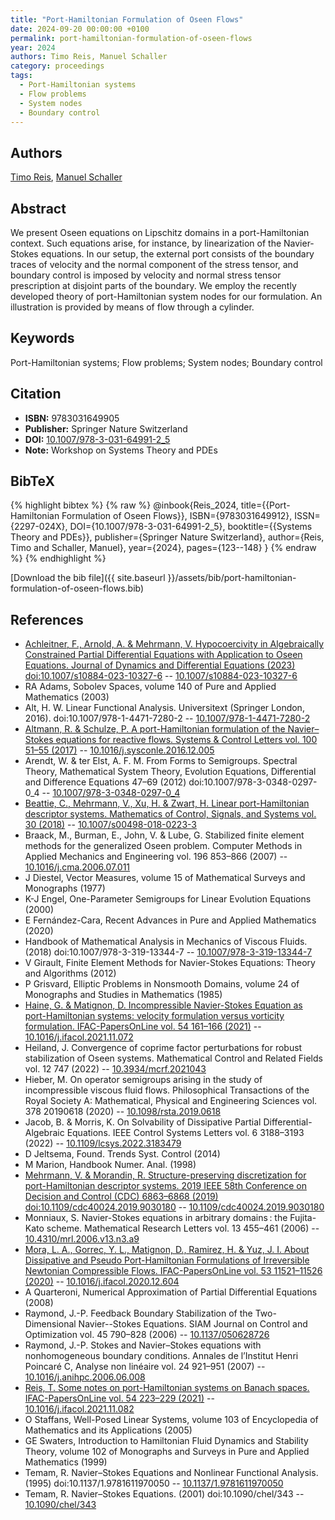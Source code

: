 ```yaml
---
title: "Port-Hamiltonian Formulation of Oseen Flows"
date: 2024-09-20 00:00:00 +0100
permalink: port-hamiltonian-formulation-of-oseen-flows
year: 2024
authors: Timo Reis, Manuel Schaller
category: proceedings
tags:
  - Port-Hamiltonian systems
  - Flow problems
  - System nodes
  - Boundary control
---
```

 
## Authors
[Timo Reis](authors/timo-reis), [Manuel Schaller](authors/manuel-schaller)
 
## Abstract
We present Oseen equations on Lipschitz domains in a port-Hamiltonian context. Such equations arise, for instance, by linearization of the Navier-Stokes equations. In our setup, the external port consists of the boundary traces of velocity and the normal component of the stress tensor, and boundary control is imposed by velocity and normal stress tensor prescription at disjoint parts of the boundary. We employ the recently developed theory of port-Hamiltonian system nodes for our formulation. An illustration is provided by means of flow through a cylinder.
 
## Keywords
Port-Hamiltonian systems; Flow problems; System nodes; Boundary control
 
## Citation
- **ISBN:** 9783031649905
- **Publisher:** Springer Nature Switzerland
- **DOI:** [10.1007/978-3-031-64991-2_5](https://doi.org/10.1007/978-3-031-64991-2_5)
- **Note:** Workshop on Systems Theory and PDEs
 
## BibTeX
{% highlight bibtex %}
{% raw %}
@inbook{Reis_2024,
  title={{Port-Hamiltonian Formulation of Oseen Flows}},
  ISBN={9783031649912},
  ISSN={2297-024X},
  DOI={10.1007/978-3-031-64991-2_5},
  booktitle={{Systems Theory and PDEs}},
  publisher={Springer Nature Switzerland},
  author={Reis, Timo and Schaller, Manuel},
  year={2024},
  pages={123--148}
}
{% endraw %}
{% endhighlight %}
 
[Download the bib file]({{ site.baseurl }}/assets/bib/port-hamiltonian-formulation-of-oseen-flows.bib)
 
## References
- [Achleitner, F., Arnold, A. & Mehrmann, V. Hypocoercivity in Algebraically Constrained Partial Differential Equations with Application to Oseen Equations. Journal of Dynamics and Differential Equations (2023) doi:10.1007/s10884-023-10327-6](hypocoercivity-in-algebraically-constrained-partial-differential-equations-with-application-to-oseen-equations) -- [10.1007/s10884-023-10327-6](https://doi.org/10.1007/s10884-023-10327-6)
- RA Adams, Sobolev Spaces, volume 140 of Pure and Applied Mathematics (2003)
- Alt, H. W. Linear Functional Analysis. Universitext (Springer London, 2016). doi:10.1007/978-1-4471-7280-2 -- [10.1007/978-1-4471-7280-2](https://doi.org/10.1007/978-1-4471-7280-2)
- [Altmann, R. & Schulze, P. A port-Hamiltonian formulation of the Navier–Stokes equations for reactive flows. Systems &amp; Control Letters vol. 100 51–55 (2017)](a-port-hamiltonian-formulation-of-the-navier-stokes-equations-for-reactive-flows) -- [10.1016/j.sysconle.2016.12.005](https://doi.org/10.1016/j.sysconle.2016.12.005)
- Arendt, W. & ter Elst, A. F. M. From Forms to Semigroups. Spectral Theory, Mathematical System Theory, Evolution Equations, Differential and Difference Equations 47–69 (2012) doi:10.1007/978-3-0348-0297-0_4 -- [10.1007/978-3-0348-0297-0_4](https://doi.org/10.1007/978-3-0348-0297-0_4)
- [Beattie, C., Mehrmann, V., Xu, H. & Zwart, H. Linear port-Hamiltonian descriptor systems. Mathematics of Control, Signals, and Systems vol. 30 (2018)](linear-port-hamiltonian-descriptor-systems) -- [10.1007/s00498-018-0223-3](https://doi.org/10.1007/s00498-018-0223-3)
- Braack, M., Burman, E., John, V. & Lube, G. Stabilized finite element methods for the generalized Oseen problem. Computer Methods in Applied Mechanics and Engineering vol. 196 853–866 (2007) -- [10.1016/j.cma.2006.07.011](https://doi.org/10.1016/j.cma.2006.07.011)
- J Diestel, Vector Measures, volume 15 of Mathematical Surveys and Monographs (1977)
- K-J Engel, One-Parameter Semigroups for Linear Evolution Equations (2000)
- E Fernández-Cara, Recent Advances in Pure and Applied Mathematics (2020)
- Handbook of Mathematical Analysis in Mechanics of Viscous Fluids. (2018) doi:10.1007/978-3-319-13344-7 -- [10.1007/978-3-319-13344-7](https://doi.org/10.1007/978-3-319-13344-7)
- V Girault, Finite Element Methods for Navier-Stokes Equations: Theory and Algorithms (2012)
- P Grisvard, Elliptic Problems in Nonsmooth Domains, volume 24 of Monographs and Studies in Mathematics (1985)
- [Haine, G. & Matignon, D. Incompressible Navier-Stokes Equation as port-Hamiltonian systems: velocity formulation versus vorticity formulation. IFAC-PapersOnLine vol. 54 161–166 (2021)](incompressible-navier-stokes-equation-as-port-hamiltonian-systems-velocity-formulation-versus-vorticity-formulation) -- [10.1016/j.ifacol.2021.11.072](https://doi.org/10.1016/j.ifacol.2021.11.072)
- Heiland, J. Convergence of coprime factor perturbations for robust stabilization of Oseen systems. Mathematical Control and Related Fields vol. 12 747 (2022) -- [10.3934/mcrf.2021043](https://doi.org/10.3934/mcrf.2021043)
- Hieber, M. On operator semigroups arising in the study of incompressible viscous fluid flows. Philosophical Transactions of the Royal Society A: Mathematical, Physical and Engineering Sciences vol. 378 20190618 (2020) -- [10.1098/rsta.2019.0618](https://doi.org/10.1098/rsta.2019.0618)
- Jacob, B. & Morris, K. On Solvability of Dissipative Partial Differential-Algebraic Equations. IEEE Control Systems Letters vol. 6 3188–3193 (2022) -- [10.1109/lcsys.2022.3183479](https://doi.org/10.1109/lcsys.2022.3183479)
- D Jeltsema, Found. Trends Syst. Control (2014)
- M Marion, Handbook Numer. Anal. (1998)
- [Mehrmann, V. & Morandin, R. Structure-preserving discretization for port-Hamiltonian descriptor systems. 2019 IEEE 58th Conference on Decision and Control (CDC) 6863–6868 (2019) doi:10.1109/cdc40024.2019.9030180](structure-preserving-discretization-for-port-hamiltonian-descriptor-systems) -- [10.1109/cdc40024.2019.9030180](https://doi.org/10.1109/cdc40024.2019.9030180)
- Monniaux, S. Navier-Stokes equations in arbitrary domains : the Fujita-Kato scheme. Mathematical Research Letters vol. 13 455–461 (2006) -- [10.4310/mrl.2006.v13.n3.a9](https://doi.org/10.4310/mrl.2006.v13.n3.a9)
- [Mora, L. A., Gorrec, Y. L., Matignon, D., Ramirez, H. & Yuz, J. I. About Dissipative and Pseudo Port-Hamiltonian Formulations of Irreversible Newtonian Compressible Flows. IFAC-PapersOnLine vol. 53 11521–11526 (2020)](about-dissipative-and-pseudo-port-hamiltonian-formulations-of-irreversible-newtonian-compressible-flows) -- [10.1016/j.ifacol.2020.12.604](https://doi.org/10.1016/j.ifacol.2020.12.604)
- A Quarteroni, Numerical Approximation of Partial Differential Equations (2008)
- Raymond, J.-P. Feedback Boundary Stabilization of the Two-Dimensional Navier--Stokes Equations. SIAM Journal on Control and Optimization vol. 45 790–828 (2006) -- [10.1137/050628726](https://doi.org/10.1137/050628726)
- Raymond, J.-P. Stokes and Navier–Stokes equations with nonhomogeneous boundary conditions. Annales de l’Institut Henri Poincaré C, Analyse non linéaire vol. 24 921–951 (2007) -- [10.1016/j.anihpc.2006.06.008](https://doi.org/10.1016/j.anihpc.2006.06.008)
- [Reis, T. Some notes on port-Hamiltonian systems on Banach spaces. IFAC-PapersOnLine vol. 54 223–229 (2021)](some-notes-on-port-hamiltonian-systems-on-banach-spaces) -- [10.1016/j.ifacol.2021.11.082](https://doi.org/10.1016/j.ifacol.2021.11.082)
- O Staffans, Well-Posed Linear Systems, volume 103 of Encyclopedia of Mathematics and its Applications (2005)
- GE Swaters, Introduction to Hamiltonian Fluid Dynamics and Stability Theory, volume 102 of Monographs and Surveys in Pure and Applied Mathematics (1999)
- Temam, R. Navier–Stokes Equations and Nonlinear Functional Analysis. (1995) doi:10.1137/1.9781611970050 -- [10.1137/1.9781611970050](https://doi.org/10.1137/1.9781611970050)
- Temam, R. Navier–Stokes Equations. (2001) doi:10.1090/chel/343 -- [10.1090/chel/343](https://doi.org/10.1090/chel/343)

